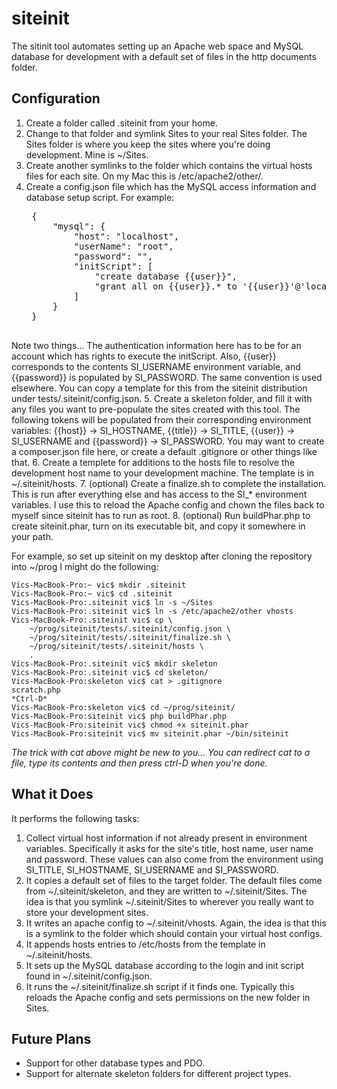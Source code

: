 # siteinit #

The sitinit tool automates setting up an Apache web space and MySQL database for development with a default set of files in the http documents folder. 

## Configuration ##

1. Create a folder called .siteinit from your home.
2. Change to that folder and symlink Sites to your real Sites folder. The Sites folder is where you keep the sites where you're doing development. Mine is ~/Sites.
3. Create another symlinks to the folder which contains the virtual hosts files for each site. On my Mac this is /etc/apache2/other/.
4. Create a config.json file which has the MySQL access information and database setup script.  For example:
	<pre>
	{
		"mysql": {
			"host": "localhost",
			"userName": "root",
			"password": "",
			"initScript": [
				"create database {{user}}",
				"grant all on {{user}}.* to '{{user}}'@'localhost' identified by '{{password}}'"
			]
		}
	}
	</pre>
Note two things... The authentication information here has to be for an account which has rights to execute the initScript.  Also, {{user}} corresponds to the contents SI_USERNAME environment variable, and {{password}} is populated by SI_PASSWORD. The same convention is used elsewhere. You can copy a template for this from the siteinit distribution under tests/.siteinit/config.json.
5. Create a skeleton folder, and fill it with any files you want to pre-populate the sites created with this tool. The following tokens will be populated from their corresponding environment variables: {{host}} -> SI_HOSTNAME, {{title}} -> SI_TITLE, {{user}} -> SI_USERNAME and {{password}} -> SI_PASSWORD.  You may want to create a composer.json file here, or create a default .gitignore or other things like that.
6. Create a templete for additions to the hosts file to resolve the development host name to your development machine. The template is in ~/.siteinit/hosts.
7. (optional) Create a finalize.sh to complete the installation. This is run after everything else and has access to the SI_* environment variables. I use this to reload the Apache config and chown the files back to myself since siteinit has to run as root.
8. (optional) Run buildPhar.php to create siteinit.phar, turn on its executable bit, and copy it somewhere in your path.

For example, so set up siteinit on my desktop after cloning the repository into ~/prog I might do the following:

	Vics-MacBook-Pro:~ vic$ mkdir .siteinit
	Vics-MacBook-Pro:~ vic$ cd .siteinit
	Vics-MacBook-Pro:.siteinit vic$ ln -s ~/Sites
	Vics-MacBook-Pro:.siteinit vic$ ln -s /etc/apache2/other vhosts
	Vics-MacBook-Pro:.siteinit vic$ cp \
		~/prog/siteinit/tests/.siteinit/config.json \
		~/prog/siteinit/tests/.siteinit/finalize.sh \
		~/prog/siteinit/tests/.siteinit/hosts \
		.
	Vics-MacBook-Pro:.siteinit vic$ mkdir skeleton
	Vics-MacBook-Pro:.siteinit vic$ cd skeleton/
	Vics-MacBook-Pro:skeleton vic$ cat > .gitignore
	scratch.php
	*Ctrl-D*
	Vics-MacBook-Pro:skeleton vic$ cd ~/prog/siteinit/
	Vics-MacBook-Pro:siteinit vic$ php buildPhar.php
	Vics-MacBook-Pro:siteinit vic$ chmod +x siteinit.phar
	Vics-MacBook-Pro:siteinit vic$ mv siteinit.phar ~/bin/siteinit

*The trick with cat above might be new to you... You can redirect cat to a file, type its contents and then press ctrl-D when you're done.*

## What it Does ##

It performs the following tasks:

1. Collect virtual host information if not already present in environment variables.  Specifically it asks for the site's title, host name, user name and password.  These values can also come from the environment using SI_TITLE, SI_HOSTNAME, SI_USERNAME and SI_PASSWORD.
2. It copies a default set of files to the target folder. The default files come from ~/.siteinit/skeleton, and they are written to ~/.siteinit/Sites. The idea is that you symlink ~/.siteinit/Sites to wherever you really want to store your development sites.
3. It writes an apache config to ~/.siteinit/vhosts. Again, the idea is that this is a symlink to the folder which should contain your virtual host configs.
4. It appends hosts entries to /etc/hosts from the template in ~/.siteinit/hosts.
5. It sets up the MySQL database according to the login and init script found in ~/.siteinit/config.json.
6. It runs the ~/.siteinit/finalize.sh script if it finds one. Typically this reloads the Apache config and sets permissions on the new folder in Sites.

## Future Plans ##
* Support for other database types and PDO.
* Support for alternate skeleton folders for different project types.